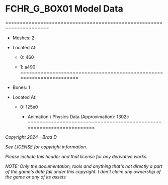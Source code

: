 # FCHR_G_BOX01 Model Data
=====================================================================

* Meshes: 2

* Located At:

  * 0: 460

  * 1: a490
=====================================================================

* Bones: 1

* Located At:

  * 0: 125e0

    * Animation / Physics Data (Approximation): 1302c
=====================================================================

*Copyright 2024 - Brad D*

*See LICENSE for copyright information.*

*Please include this header and that license for any derivative works.*

*NOTE: Only the documentation, tools and anything that's not directly a part of the game's data fall under this copyright. I don't claim any ownership of the game or any of its assets*
